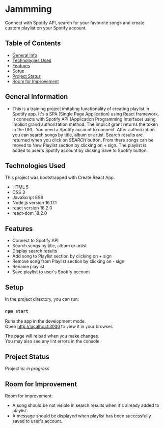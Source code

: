 # Jammming

Connect with Spotify API, search for your favourite songs and create custom playlist on your Spotify account.


## Table of Contents
* [General Info](#general-information)
* [Technologies Used](#technologies-used)
* [Features](#features)
* [Setup](#setup)
* [Project Status](#project-status)
* [Room for Improvement](#room-for-improvement)


## General Information
- This is a training project imitating functionality of creating playlist in Spotify app. It's a SPA (Single Page Application) using React framework. It connects with Spotify API (Application Programming Interface) using implicit grand authorization method. The implicit grant returns the token in the URL. You need a Spotify account to connect. After authorization you can search songs by title, album or artist. Search results are returned when you click on _SEARCH_ button. From there songs can be moved to New Playlist section by clicking on + sign. The playlist is added to user's Spotify account by clicking Save to Spotify button.


## Technologies Used
This project was bootstrapped with Create React App.
- HTML 5
- CSS 3
- JavaScript ES6
- Node.js version 16.17.1
- react version 18.2.0
- react-dom 18.2.0



## Features
- Connect to Spotify API
- Search songs by title, album or artist
- Display search results
- Add song to Playlist section by clicking on + sign
- Remove song from Playlist section by clicking on - sign
- Rename playlist
- Save playlist to user's Spotify account


## Setup
In the project directory, you can run:

### `npm start`

Runs the app in the development mode.\
Open [http://localhost:3000](http://localhost:3000) to view it in your browser.

The page will reload when you make changes.\
You may also see any lint errors in the console.


## Project Status
Project is: _in progress_


## Room for Improvement

Room for improvement:
- A song should be not visible in search results when it's already added to playlist.
- A message should be displayed when playlist has been successfully saved to user's account.
